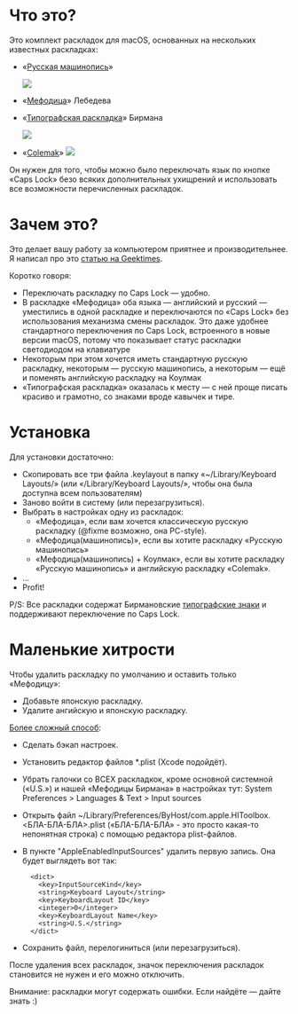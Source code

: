 Что это?
========

Это комплект раскладок для macOS, основанных на нескольких известных раскладках:

* «[Русская машинопись](https://ru.wikipedia.org/wiki/ЙЦУКЕН#.C2.AB.D0.A0.D1.83.D1.81.D1.81.D0.BA.D0.B0.D1.8F_.28.D0.BC.D0.B0.D1.88.D0.B8.D0.BD.D0.BE.D0.BF.D0.B8.D1.81.D1.8C.29.C2.BB)»

  ![](https://upload.wikimedia.org/wikipedia/commons/0/04/Keyboard_layout_ru%28typewriter%29.svg)
* «[Мефодица](http://www.tema.ru/rrr/soft/)» Лебедева
* «[Типографская раскладка](http://ilyabirman.ru/projects/typography-layout/)» Бирмана
 
  ![](https://ilyabirman.ru/projects/typography-layout/i/layout-mac@2x.png)
* «[Colemak](https://ru.wikipedia.org/wiki/Colemak)»
  ![](https://upload.wikimedia.org/wikipedia/commons/thumb/8/84/KB_US-Colemak.svg/800px-KB_US-Colemak.svg.png)
 

Он нужен для того, чтобы можно было переключать язык по кнопке «Caps Lock» безо всяких дополнительных ухищрений и использовать все возможности перечисленных раскладок.

Зачем это?
==========

Это делает вашу работу за компьютером приятнее и производительнее. Я написал про это [статью на Geektimes]( https://geektimes.ru/post/175075/).

Коротко говоря: 
* Переключать раскладку по Caps Lock — удобно. 
* В раскладке «Мефодица» оба языка — английский и русский — уместились в одной раскладке и переключаются по «Caps Lock» без использования механизма смены раскладок. Это даже удобнее стандартного переключения по Caps Lock, встроенного в новые версии macOS, потому что показывает статус раскладки светодиодом на клавиатуре
* Некоторым при этом хочется иметь стандартную русскую раскладку, некоторым — русскую машинопись, а некоторым — ещё и поменять английскую раскладку на Коулмак
* «Типографская раскладка» оказалась к месту — с ней проще писать красиво и грамотно, со знаками вроде кавычек и тире.

Установка
=========

Для установки достаточно:

- Скопировать все три файла .keylayout в папку «~/Library/Keyboard Layouts/» (или «/Library/Keyboard Layouts/», чтобы она была доступна всем пользователям)
- Заново войти в систему (или перезагрузиться).
- Выбрать в настройках одну из раскладок:
  - «Мефодица», если вам хочется классическую русскую раскладку (@fixme возможно, она PC-style).
  - «Мефодица(машинопись)», если вы хотите раскладку «Русскую машинопись»
  - «Мефодица(машинопись) + Коулмак», если вы хотите раскладку «Русскую машинопись» и английскую раскладку «Colemak».
- ...
- Profit!

P/S: Все раскладки содержат Бирмановские [типографские знаки](http://ilyabirman.ru/projects/typography-layout/) и поддерживают переключение по Caps Lock.

Маленькие хитрости
==================

Чтобы удалить раскладку по умолчанию и оставить только «Мефодицу»:
* Добавьте японскую раскладку.
* Удалите ангийскую и японскую раскладку.

[Более сложный способ](https://discussions.apple.com/thread/2705973?start=0&tstart=0):
- Сделать бэкап настроек.
- Установить редактор файлов *.plist (Xcode подойдёт).
- Убрать галочки со ВСЕХ раскладкок, кроме основной системной («U.S.») и нашей «Мефодицы Бирмана» в настройках тут: System Preferences > Languages & Text > Input sources
- Открыть файл ~/Library/Preferences/ByHost/com.apple.HIToolbox.<БЛА-БЛА-БЛА>.plist («БЛА-БЛА-БЛА» - это просто какая-то непонятная строка) с помощью редактора plist-файлов.
- В пункте "AppleEnabledInputSources" удалить первую запись. Она будет выглядеть вот так:

        <dict>
          <key>InputSourceKind</key>
          <string>Keyboard Layout</string>
          <key>KeyboardLayout ID</key>
          <integer>0</integer>
          <key>KeyboardLayout Name</key>
          <string>U.S.</string>
        </dict>
- Сохранить файл, перелогиниться (или перезагрузиться).

После удаления всех раскладок, значок переключения раскладок становится не нужен и его можно отключить.

Внимание: раскладки могут содержать ошибки. Если найдёте — дайте знать :)
